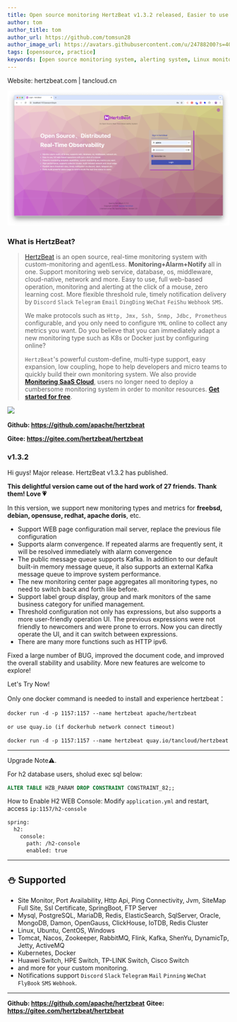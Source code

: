 ```yaml
---
title: Open source monitoring HertzBeat v1.3.2 released, Easier to use 
author: tom  
author_title: tom   
author_url: https://github.com/tomsun28  
author_image_url: https://avatars.githubusercontent.com/u/24788200?s=400&v=4  
tags: [opensource, practice]
keywords: [open source monitoring system, alerting system, Linux monitoring]
---
```


Website: hertzbeat.com | tancloud.cn

![hertzBeat](/img/home/0.png)

### What is HertzBeat?

> [HertzBeat](https://github.com/apache/hertzbeat) is an open source, real-time monitoring system with custom-monitoring and agentLess.
> **Monitoring+Alarm+Notify** all in one. Support monitoring web service, database, os, middleware, cloud-native, network and more.
> Easy to use, full web-based operation, monitoring and alerting at the click of a mouse, zero learning cost.
> More flexible threshold rule, timely notification delivery by `Discord` `Slack` `Telegram` `Email` `DingDing` `WeChat` `FeiShu` `Webhook` `SMS`.
>
> We make protocols such as `Http, Jmx, Ssh, Snmp, Jdbc, Prometheus` configurable, and you only need to configure `YML` online to collect any metrics you want.
> Do you believe that you can immediately adapt a new monitoring type such as K8s or Docker just by configuring online?
>
> `HertzBeat`'s powerful custom-define, multi-type support, easy expansion, low coupling, hope to help developers and micro teams to quickly build their own monitoring system.
> We also provide **[Monitoring SaaS Cloud](https://console.tancloud.cn)**, users no longer need to deploy a cumbersome monitoring system in order to monitor resources. **[Get started for free](https://console.tancloud.cn)**.

![](https://p3-juejin.byteimg.com/tos-cn-i-k3u1fbpfcp/4236e748f5ac4352b7cf4bb65ccf97aa~tplv-k3u1fbpfcp-zoom-1.image)

**Github: <https://github.com/apache/hertzbeat>**

**Gitee: <https://gitee.com/hertzbeat/hertzbeat>**

### v1.3.2

Hi guys! Major release. HertzBeat v1.3.2 has published.

**This delightful version came out of the hard work of 27 friends. Thank them! Love 💗**

In this version, we support new monitoring types and metrics for **freebsd, debian, opensuse, redhat, apache doris**, etc.

- Support WEB page configuration mail server, replace the previous file configuration
- Supports alarm convergence. If repeated alarms are frequently sent, it will be resolved immediately with alarm convergence
- The public message queue supports Kafka. In addition to our default built-in memory message queue, it also supports an external Kafka message queue to improve system performance.
- The new monitoring center page aggregates all monitoring types, no need to switch back and forth like before.
- Support label group display, group and mark monitors of the same business category for unified management.
- Threshold configuration not only has expressions, but also supports a more user-friendly operation UI. The previous expressions were not friendly to newcomers and were prone to errors. Now you can directly operate the UI, and it can switch between expressions.
- There are many more functions such as HTTP ipv6.

Fixed a large number of BUG, improved the document code, and improved the overall stability and usability. More new features are welcome to explore!

Let's Try Now!

Only one docker command is needed to install and experience hertzbeat：

`docker run -d -p 1157:1157 --name hertzbeat apache/hertzbeat`

```or use quay.io (if dockerhub network connect timeout)```

```docker run -d -p 1157:1157 --name hertzbeat quay.io/tancloud/hertzbeat```

---

Upgrade Note⚠️.

For h2 database users, sholud exec sql below:

```sql
ALTER TABLE HZB_PARAM DROP CONSTRAINT CONSTRAINT_82;;
```

How to Enable H2 WEB Console:
Modify `application.yml` and restart, access `ip:1157/h2-console`

```
spring:
  h2:
    console:
      path: /h2-console
      enabled: true
```

---

## ⛄ Supported

- Site Monitor, Port Availability, Http Api, Ping Connectivity, Jvm, SiteMap Full Site, Ssl Certificate, SpringBoot, FTP Server
- Mysql, PostgreSQL, MariaDB, Redis, ElasticSearch, SqlServer, Oracle, MongoDB, Damon, OpenGauss, ClickHouse, IoTDB, Redis Cluster
- Linux, Ubuntu, CentOS, Windows
- Tomcat, Nacos, Zookeeper, RabbitMQ, Flink, Kafka, ShenYu, DynamicTp, Jetty, ActiveMQ
- Kubernetes, Docker
- Huawei Switch, HPE Switch, TP-LINK Switch, Cisco Switch
- and more for your custom monitoring.
- Notifications support `Discord` `Slack` `Telegram` `Mail` `Pinning` `WeChat` `FlyBook` `SMS` `Webhook`.

---

**Github: <https://github.com/apache/hertzbeat>**
**Gitee: <https://gitee.com/hertzbeat/hertzbeat>**
